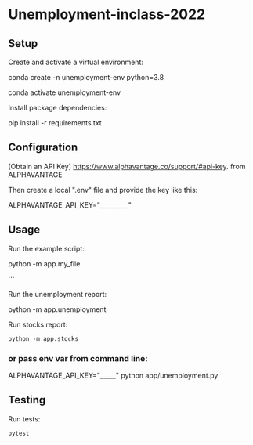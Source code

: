 # Unemployment-inclass-2022

## Setup

Create and activate a virtual environment:

conda create -n unemployment-env python=3.8

conda activate unemployment-env



Install package dependencies:

pip install -r requirements.txt


## Configuration

[Obtain an API Key] https://www.alphavantage.co/support/#api-key. from ALPHAVANTAGE

Then create a local ".env" file and provide the key like this:

 
ALPHAVANTAGE_API_KEY="_________"


## Usage

Run the example script:

python -m app.my_file

'''

Run the unemployment report:

python -m app.unemployment

Run stocks report:

```
python -m app.stocks
```

### or pass env var from command line:
ALPHAVANTAGE_API_KEY="_____" python app/unemployment.py


## Testing

Run tests:

```sh 
pytest
```